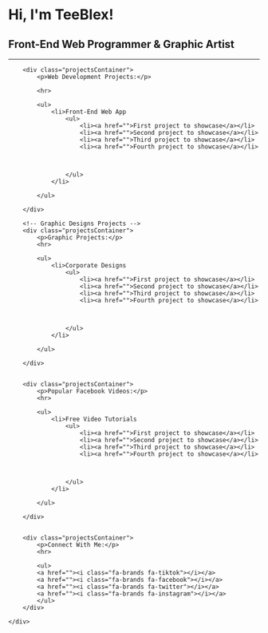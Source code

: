 <div class="overallContainer">
        <h1>Hi, I'm TeeBlex!</h1>
        <h2>Front-End Web Programmer & Graphic Artist</h2>
        <hr>

        <div class="projectsContainer">
            <p>Web Development Projects:</p>
            
            <hr>

            <ul>
                <li>Front-End Web App
                    <ul>
                        <li><a href="">First project to showcase</a></li>
                        <li><a href="">Second project to showcase</a></li>
                        <li><a href="">Third project to showcase</a></li>
                        <li><a href="">Fourth project to showcase</a></li>



                    </ul>
                </li>
                
            </ul>
            
        </div>
       
        <!-- Graphic Designs Projects -->
        <div class="projectsContainer">
            <p>Graphic Projects:</p>
            <hr>

            <ul>
                <li>Corporate Designs
                    <ul>
                        <li><a href="">First project to showcase</a></li>
                        <li><a href="">Second project to showcase</a></li>
                        <li><a href="">Third project to showcase</a></li>
                        <li><a href="">Fourth project to showcase</a></li>



                    </ul>
                </li>
                
            </ul>
            
        </div>


        <div class="projectsContainer">
            <p>Popular Facebook Videos:</p>
            <hr>

            <ul>
                <li>Free Video Tutorials
                    <ul>
                        <li><a href="">First project to showcase</a></li>
                        <li><a href="">Second project to showcase</a></li>
                        <li><a href="">Third project to showcase</a></li>
                        <li><a href="">Fourth project to showcase</a></li>



                    </ul>
                </li>
                
            </ul>
            
        </div>

        
        <div class="projectsContainer">
            <p>Connect With Me:</p>
            <hr>

            <ul>
            <a href=""><i class="fa-brands fa-tiktok"></i></a>
            <a href=""><i class="fa-brands fa-facebook"></i></a>
            <a href=""><i class="fa-brands fa-twitter"></i></a>
            <a href=""><i class="fa-brands fa-instagram"></i></a>
            </ul>
        </div>

    </div>

